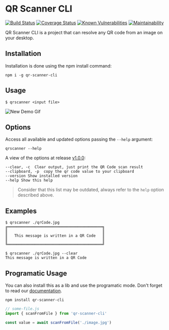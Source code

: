 # QR Scanner CLI

[![Build Status](https://github.com/victorperin/qr-scanner-cli/workflows/pr-check/badge.svg?branch=master)](https://github.com/victorperin/qr-scanner-cli/actions?query=workflow%3Apr-check+branch%3Amaster)
[![Coverage Status](https://coveralls.io/repos/github/victorperin/qr-scanner-cli/badge.svg?branch=master)](https://coveralls.io/github/victorperin/qr-scanner-cli?branch=master)
[![Known Vulnerabilities](https://snyk.io/test/github/victorperin/qr-scanner-cli/badge.svg)](https://snyk.io/test/github/victorperin/qr-scanner-cli)
[![Maintainability](https://api.codeclimate.com/v1/badges/db529f4bc96d3bc44341/maintainability)](https://codeclimate.com/github/victorperin/qr-scanner-cli/maintainability)

QR Scanner CLI is a project that can resolve any QR code from an image on your desktop.

## Installation

Installation is done using the npm install command:

```
npm i -g qr-scanner-cli
```

## Usage

```
$ qrscanner <input file>
```

![New Demo Gif](https://media.giphy.com/media/u5FnaAB5tqlSJr9GuT/source.gif)

## Options

Access all available and updated options passing the `--help` argument:

```
qrscanner --help
```

A view of the options at release [v1.0.0](https://github.com/victorperin/qr-scanner-cli/releases/tag/v1.0.0):

```
--clear, -c  Clear output, just print the QR Code scan result
--clipboard, -p  copy the qr code value to your clipboard
--version Show installed version
--help Show this help
```

> Consider that this list may be outdated, always refer to the `help` option described above.

## Examples

```
$ qrscanner ./qrCode.jpg
╔══════════════════════════════════════════╗
║                                          ║
║   This message is written in a QR Code   ║
║                                          ║
╚══════════════════════════════════════════╝

$ qrscanner ./qrCode.jpg --clear
This message is written in a QR Code
```

## Programatic Usage

You can also install this as a lib and use the programatic mode. Don't forget to read our [documentation](./docs/modules.md).

```
npm install qr-scanner-cli
```

```javascript
// some-file.js
import { scanFromFile } from 'qr-scanner-cli'

const value = await scanFromFile('./image.jpg')
```
